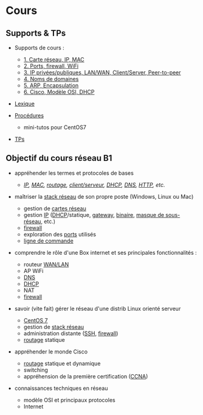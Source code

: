 # Cours
## Supports & TPs

* Supports de cours : 
  * [1. Carte réseau, IP, MAC](./1.md)
  * [2. Ports, firewall, WiFi](./2.md)
  * [3. IP privées/publiques, LAN/WAN, Client/Server, Peer-to-peer](./3.md)
  * [4. Noms de domaines](./4.md)
  * [5. ARP, Encapsulation](./5.md)
  * [6. Cisco, Modèle OSI, DHCP](./6.md)

* [Lexique](./lexique.md)

* [Procédures](./procedures.md)
  * mini-tutos pour CentOS7
  

* [TPs](../tp)

## Objectif du cours réseau B1
* appréhender les termes et protocoles de bases
  * *[IP](./lexique.md#ip--internet-protocol), [MAC](./lexique.md#mac--media-access-control), [routage](./lexique.md#routage-ou-routing), [client/serveur](./3.md#clientserveur), [DHCP](./lexique.md#dhcp--dynamic-host-configuration-protocol), [DNS](./lexique.md#dns--domain-name-system), [HTTP](./lexique.md#http--hypertext-transfer-protocol), etc.*

* maîtriser la [stack réseau](./lexique.md#stack-réseau-ou-stack-tcpip-ou-pile-réseau) de son propre poste (Windows, Linux ou Mac)
  * gestion de [cartes réseau](./lexique.md#carte-réseau-ou-interface-réseau)
  * gestion [IP](./lexique.md#ip--internet-protocol) ([DHCP](./lexique.md#dhcp--dynamic-host-configuration-protocol)/statique, [gateway](./lexique.md#passerelle-ou-gateway), [binaire](./lexique.md#binaire), [masque de sous-réseau](./lexique.md#masque-de-sous-réseau), etc.)
  * [firewall](./lexique.md#pare-feu-ou-firewall)
  * exploration des [ports](./lexique.md#ports) utilisés
  * [ligne de commande](./lexique.md#commandes)
  
* comprendre le rôle d'une Box internet et ses principales fonctionnalités : 
  * routeur [WAN/LAN](./3.md#LAN-WAN)
  * AP WiFi
  * [DNS](./lexique.md#dns--domain-name-system)
  * [DHCP](./lexique.md#dhcp--dynamic-host-configuration-protocol)
  * NAT
  * [firewall](./lexique.md#pare-feu-ou-firewall)
  
* savoir (vite fait) gérer le réseau d'une distrib Linux orienté serveur
  * [CentOS 7](https://www.centos.org/)
  * gestion de [stack réseau](./lexique.md#stack-réseau-ou-stack-tcpip-ou-pile-réseau)
  * administration distante ([SSH](./lexique.md#ssh--secure-shell), [firewall](./lexique.md#pare-feu-ou-firewall))
  * [routage](./lexique.md#routage-ou-routing) statique
  
* appréhender le monde Cisco
  *  [routage](./lexique.md#routage-ou-routing) statique et dynamique
  * switching
  * appréhension de la première certification ([CCNA](https://www.cisco.com/c/en/us/training-events/training-certifications/certifications/associate/ccna-routing-switching.html))
  
* connaissances techniques en réseau
  * modèle OSI et principaux protocoles
  * Internet
